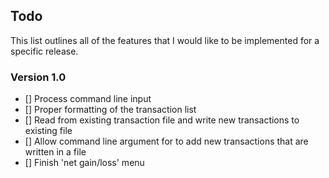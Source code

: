 ## Todo
This list outlines all of the features that I would like to be implemented for a specific release.

### Version 1.0
- [] Process command line input
- [] Proper formatting of the transaction list
- [] Read from existing transaction file and write new transactions to existing file
- [] Allow command line argument for to add new transactions that are written in a file
- [] Finish 'net gain/loss' menu
